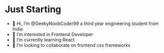 
# Just Starting


- 👋 Hi, I’m @GeekyNoobCoder99 a third year engineering student from India
- 👀 I’m interested in Frontend Developer
- 🌱 I’m currently learning React
- 💞️ I’m looking to collaborate on frontend css frameworks



<!---
GeekyNoobCoder99/GeekyNoobCoder99 is a ✨ special ✨ repository because its `README.md` (this file) appears on your GitHub profile.
You can click the Preview link to take a look at your changes.
--->
